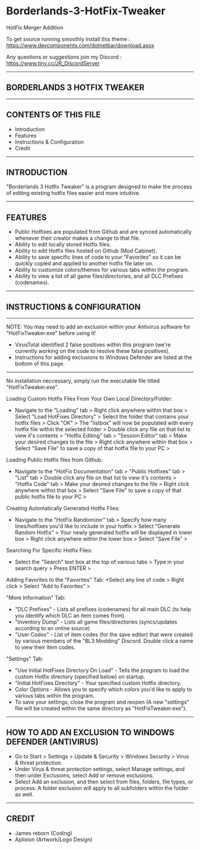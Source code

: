 # Borderlands-3-HotFix-Tweaker
HotFix Merger Addition

To get source running smoothly install this theme : https://www.devcomponents.com/dotnetbar/download.aspx

Any questions or suggestions join my Discord : https://www.tiny.cc/JR_DiscordServer

----------------------------
BORDERLANDS 3 HOTFIX TWEAKER
----------------------------


---------------------
CONTENTS OF THIS FILE
---------------------

 * Introduction
 * Features
 * Instructions & Configuration
 * Credit


------------
INTRODUCTION
------------

 "Borderlands 3 Hotfix Tweaker" is a program designed to make the process of editing existing hotfix files easier and more intuitive.


--------
FEATURES
--------

 * Public Hotfixes are populated from Github and are synced automatically whenever their creator makes a change to that file.
 * Ability to edit locally stored Hotfix files.
 * Ability to edit Hotfix files hosted on Github (Mod Cabinet).
 * Ability to save specific lines of code to your "Favorites" so it can be quickly copied and applied to another hotfix file later on.
 * Ability to customize colors/themes for various tabs within the program.
 * Ability to view a list of all game files/directories, and all DLC Prefixes (codenames).
 

----------------------------
INSTRUCTIONS & CONFIGURATION
----------------------------

- - - - - - - - - - - - - - - - - - - - - - - - - - - - - - - - - - - - - - - - - - - - - - - - - - - - - - - - - - - - - - - - - - - - 
NOTE: You may need to add an exclusion within your Antivirus software for "HotFixTweaker.exe" before using it!
 * VirusTotal identified 2 false positives within this program (we're currently working on the code to resolve these false positives).
 * Instructions for adding exclusions to Windows Defender are listed at the bottom of this page.
- - - - - - - - - - - - - - - - - - - - - - - - - - - - - - - - - - - - - - - - - - - - - - - - - - - - - - - - - - - - - - - - - - - - 
 
No installation neccessary, simply run the executable file titled "HotFixTweaker.exe". 

Loading Custom Hotfix Files From Your Own Local Directory/Folder:
 * Navigate to the "Loading" tab > Right click anywhere within that box > Select "Load HotFixes Directory" > Select the folder that contains your hotfix files > Click "OK" > The "listbox" will now be populated with every hotfix file within the selected folder > Double click any file on that list to view it's contents > "Hotfix Editing" tab > "Session Editor" tab > Make your desired changes to the file > Right click anywhere within that box > Select "Save File" to save a copy of that hotfix file to your PC > 
 
Loading Public Hotfix files from Github:
 * Navigate to the "HotFix Documentation" tab > "Public Hotfixes" tab > "List" tab > Double click any file on that list to view it's contents > "Hotfix Code" tab > Make your desired changes to the file > Right click anywhere within that box > Select "Save File" to save a copy of that public hotfix file to your PC >

Creating Automatically Generated Hotfix Files:
 * Navigate to the "HotFix Randomizer" tab > Specify how many lines/hotfixes you'd like to include in your hotfix > Select "Generate Random Hotfix" > Your newly generated hotfix will be displayed in lower box > Right click anywhere within the lower box > Select "Save File" > 

Searching For Specific Hotfix Files:
 * Select the "Search" text box at the top of various tabs > Type in your search query > Press ENTER > 

Adding Favorites to the "Favorites" Tab:
 *Select any line of code > Right click > Select "Add to Favorites" >

"More Information" Tab:
 * "DLC Prefixes" - Lists all prefixes (codenames) for all main DLC (to help you identify which DLC an item comes from).
 * "Inventory Dump" - Lists all game files/directories (syncs/updates according to an online source)
 * "User Codes" - List of item codes (for the save editor) that were created by various members of the "BL3 Modding" Discord. Double click a name to view their item codes.

"Settings" Tab:
 * "Use Initial HotFixes Directory On Load" - Tells the program to load the custom Hotfix directory (specified below) on startup.
 * "Initial HotFixes Directory" - Your specified custom Hotfix directory.
 * Color Options - Allows you to specify which colors you'd like to apply to various tabs within the program.
 * To save your settings, close the program and reopen (A new "settings" file will be created within the same directory as "HotFixTweaker.exe").
 
 
-------------------------------------------------------
HOW TO ADD AN EXCLUSION TO WINDOWS DEFENDER (ANTIVIRUS)
-------------------------------------------------------
 
 * Go to Start  > Settings  > Update & Security  > Windows Security > Virus & threat protection.
 * Under Virus & threat protection settings, select Manage settings, and then under Exclusions, select Add or remove exclusions.
 * Select Add an exclusion, and then select from files, folders, file types, or process. A folder exclusion will apply to all subfolders within the folder as well.


------
CREDIT
------

 * James reborn (Coding)
 * Aplixion (Artwork/Logo Design)
